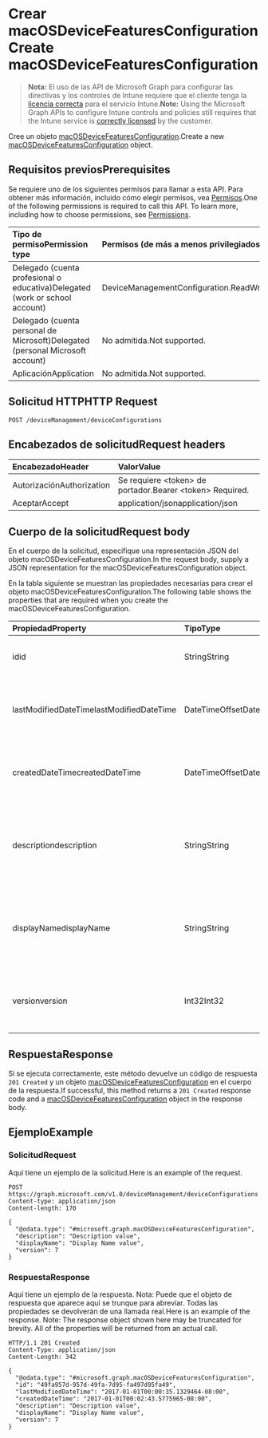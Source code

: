 # <a name="create-macosdevicefeaturesconfiguration"></a><span data-ttu-id="e58ed-101">Crear macOSDeviceFeaturesConfiguration</span><span class="sxs-lookup"><span data-stu-id="e58ed-101">Create macOSDeviceFeaturesConfiguration</span></span>

> <span data-ttu-id="e58ed-102">**Nota:** El uso de las API de Microsoft Graph para configurar las directivas y los controles de Intune requiere que el cliente tenga la [licencia correcta](https://go.microsoft.com/fwlink/?linkid=839381) para el servicio Intune.</span><span class="sxs-lookup"><span data-stu-id="e58ed-102">**Note:** Using the Microsoft Graph APIs to configure Intune controls and policies still requires that the Intune service is [correctly licensed](https://go.microsoft.com/fwlink/?linkid=839381) by the customer.</span></span>

<span data-ttu-id="e58ed-103">Cree un objeto [macOSDeviceFeaturesConfiguration](../resources/intune_deviceconfig_macosdevicefeaturesconfiguration.md).</span><span class="sxs-lookup"><span data-stu-id="e58ed-103">Create a new [macOSDeviceFeaturesConfiguration](../resources/intune_deviceconfig_macosdevicefeaturesconfiguration.md) object.</span></span>
## <a name="prerequisites"></a><span data-ttu-id="e58ed-104">Requisitos previos</span><span class="sxs-lookup"><span data-stu-id="e58ed-104">Prerequisites</span></span>
<span data-ttu-id="e58ed-p101">Se requiere uno de los siguientes permisos para llamar a esta API. Para obtener más información, incluido cómo elegir permisos, vea [Permisos](../../../concepts/permissions_reference.md).</span><span class="sxs-lookup"><span data-stu-id="e58ed-p101">One of the following permissions is required to call this API. To learn more, including how to choose permissions, see [Permissions](../../../concepts/permissions_reference.md).</span></span>

|<span data-ttu-id="e58ed-107">Tipo de permiso</span><span class="sxs-lookup"><span data-stu-id="e58ed-107">Permission type</span></span>|<span data-ttu-id="e58ed-108">Permisos (de más a menos privilegiados)</span><span class="sxs-lookup"><span data-stu-id="e58ed-108">Permissions (from most to least privileged)</span></span>|
|:---|:---|
|<span data-ttu-id="e58ed-109">Delegado (cuenta profesional o educativa)</span><span class="sxs-lookup"><span data-stu-id="e58ed-109">Delegated (work or school account)</span></span>|<span data-ttu-id="e58ed-110">DeviceManagementConfiguration.ReadWrite.All</span><span class="sxs-lookup"><span data-stu-id="e58ed-110">DeviceManagementConfiguration.ReadWrite.All</span></span>|
|<span data-ttu-id="e58ed-111">Delegado (cuenta personal de Microsoft)</span><span class="sxs-lookup"><span data-stu-id="e58ed-111">Delegated (personal Microsoft account)</span></span>|<span data-ttu-id="e58ed-112">No admitida.</span><span class="sxs-lookup"><span data-stu-id="e58ed-112">Not supported.</span></span>|
|<span data-ttu-id="e58ed-113">Aplicación</span><span class="sxs-lookup"><span data-stu-id="e58ed-113">Application</span></span>|<span data-ttu-id="e58ed-114">No admitida.</span><span class="sxs-lookup"><span data-stu-id="e58ed-114">Not supported.</span></span>|

## <a name="http-request"></a><span data-ttu-id="e58ed-115">Solicitud HTTP</span><span class="sxs-lookup"><span data-stu-id="e58ed-115">HTTP Request</span></span>
<!-- {
  "blockType": "ignored"
}
-->
``` http
POST /deviceManagement/deviceConfigurations
```

## <a name="request-headers"></a><span data-ttu-id="e58ed-116">Encabezados de solicitud</span><span class="sxs-lookup"><span data-stu-id="e58ed-116">Request headers</span></span>
|<span data-ttu-id="e58ed-117">Encabezado</span><span class="sxs-lookup"><span data-stu-id="e58ed-117">Header</span></span>|<span data-ttu-id="e58ed-118">Valor</span><span class="sxs-lookup"><span data-stu-id="e58ed-118">Value</span></span>|
|:---|:---|
|<span data-ttu-id="e58ed-119">Autorización</span><span class="sxs-lookup"><span data-stu-id="e58ed-119">Authorization</span></span>|<span data-ttu-id="e58ed-120">Se requiere &lt;token&gt; de portador.</span><span class="sxs-lookup"><span data-stu-id="e58ed-120">Bearer &lt;token&gt; Required.</span></span>|
|<span data-ttu-id="e58ed-121">Aceptar</span><span class="sxs-lookup"><span data-stu-id="e58ed-121">Accept</span></span>|<span data-ttu-id="e58ed-122">application/json</span><span class="sxs-lookup"><span data-stu-id="e58ed-122">application/json</span></span>|

## <a name="request-body"></a><span data-ttu-id="e58ed-123">Cuerpo de la solicitud</span><span class="sxs-lookup"><span data-stu-id="e58ed-123">Request body</span></span>
<span data-ttu-id="e58ed-124">En el cuerpo de la solicitud, especifique una representación JSON del objeto macOSDeviceFeaturesConfiguration.</span><span class="sxs-lookup"><span data-stu-id="e58ed-124">In the request body, supply a JSON representation for the macOSDeviceFeaturesConfiguration object.</span></span>

<span data-ttu-id="e58ed-125">En la tabla siguiente se muestran las propiedades necesarias para crear el objeto macOSDeviceFeaturesConfiguration.</span><span class="sxs-lookup"><span data-stu-id="e58ed-125">The following table shows the properties that are required when you create the macOSDeviceFeaturesConfiguration.</span></span>

|<span data-ttu-id="e58ed-126">Propiedad</span><span class="sxs-lookup"><span data-stu-id="e58ed-126">Property</span></span>|<span data-ttu-id="e58ed-127">Tipo</span><span class="sxs-lookup"><span data-stu-id="e58ed-127">Type</span></span>|<span data-ttu-id="e58ed-128">Descripción</span><span class="sxs-lookup"><span data-stu-id="e58ed-128">Description</span></span>|
|:---|:---|:---|
|<span data-ttu-id="e58ed-129">id</span><span class="sxs-lookup"><span data-stu-id="e58ed-129">id</span></span>|<span data-ttu-id="e58ed-130">String</span><span class="sxs-lookup"><span data-stu-id="e58ed-130">String</span></span>|<span data-ttu-id="e58ed-131">Clave de la entidad.</span><span class="sxs-lookup"><span data-stu-id="e58ed-131">Key of the entity.</span></span> <span data-ttu-id="e58ed-132">Heredado de [deviceConfiguration](../resources/intune_deviceconfig_deviceconfiguration.md)</span><span class="sxs-lookup"><span data-stu-id="e58ed-132">Inherited from [deviceConfiguration](../resources/intune_deviceconfig_deviceconfiguration.md)</span></span>|
|<span data-ttu-id="e58ed-133">lastModifiedDateTime</span><span class="sxs-lookup"><span data-stu-id="e58ed-133">lastModifiedDateTime</span></span>|<span data-ttu-id="e58ed-134">DateTimeOffset</span><span class="sxs-lookup"><span data-stu-id="e58ed-134">DateTimeOffset</span></span>|<span data-ttu-id="e58ed-135">Fecha y hora en la que se modificó el objeto por última vez.</span><span class="sxs-lookup"><span data-stu-id="e58ed-135">DateTime the object was last modified.</span></span> <span data-ttu-id="e58ed-136">Heredado de [deviceConfiguration](../resources/intune_deviceconfig_deviceconfiguration.md)</span><span class="sxs-lookup"><span data-stu-id="e58ed-136">Inherited from [deviceConfiguration](../resources/intune_deviceconfig_deviceconfiguration.md)</span></span>|
|<span data-ttu-id="e58ed-137">createdDateTime</span><span class="sxs-lookup"><span data-stu-id="e58ed-137">createdDateTime</span></span>|<span data-ttu-id="e58ed-138">DateTimeOffset</span><span class="sxs-lookup"><span data-stu-id="e58ed-138">DateTimeOffset</span></span>|<span data-ttu-id="e58ed-139">Fecha y hora en la que se creó el objeto.</span><span class="sxs-lookup"><span data-stu-id="e58ed-139">DateTime the object was created.</span></span> <span data-ttu-id="e58ed-140">Heredado de [deviceConfiguration](../resources/intune_deviceconfig_deviceconfiguration.md)</span><span class="sxs-lookup"><span data-stu-id="e58ed-140">Inherited from [deviceConfiguration](../resources/intune_deviceconfig_deviceconfiguration.md)</span></span>|
|<span data-ttu-id="e58ed-141">description</span><span class="sxs-lookup"><span data-stu-id="e58ed-141">description</span></span>|<span data-ttu-id="e58ed-142">String</span><span class="sxs-lookup"><span data-stu-id="e58ed-142">String</span></span>|<span data-ttu-id="e58ed-143">Descripción proporcionada por el administrador de la configuración del dispositivo.</span><span class="sxs-lookup"><span data-stu-id="e58ed-143">Admin provided description of the Device Configuration.</span></span> <span data-ttu-id="e58ed-144">Heredado de [deviceConfiguration](../resources/intune_deviceconfig_deviceconfiguration.md)</span><span class="sxs-lookup"><span data-stu-id="e58ed-144">Inherited from [deviceConfiguration](../resources/intune_deviceconfig_deviceconfiguration.md)</span></span>|
|<span data-ttu-id="e58ed-145">displayName</span><span class="sxs-lookup"><span data-stu-id="e58ed-145">displayName</span></span>|<span data-ttu-id="e58ed-146">String</span><span class="sxs-lookup"><span data-stu-id="e58ed-146">String</span></span>|<span data-ttu-id="e58ed-147">Nombre proporcionado por el administrador de la configuración del dispositivo.</span><span class="sxs-lookup"><span data-stu-id="e58ed-147">Admin provided name of the device configuration.</span></span> <span data-ttu-id="e58ed-148">Heredado de [deviceConfiguration](../resources/intune_deviceconfig_deviceconfiguration.md)</span><span class="sxs-lookup"><span data-stu-id="e58ed-148">Inherited from [deviceConfiguration](../resources/intune_deviceconfig_deviceconfiguration.md)</span></span>|
|<span data-ttu-id="e58ed-149">version</span><span class="sxs-lookup"><span data-stu-id="e58ed-149">version</span></span>|<span data-ttu-id="e58ed-150">Int32</span><span class="sxs-lookup"><span data-stu-id="e58ed-150">Int32</span></span>|<span data-ttu-id="e58ed-151">Versión de la configuración del dispositivo.</span><span class="sxs-lookup"><span data-stu-id="e58ed-151">Version of the device configuration.</span></span> <span data-ttu-id="e58ed-152">Heredado de [deviceConfiguration](../resources/intune_deviceconfig_deviceconfiguration.md)</span><span class="sxs-lookup"><span data-stu-id="e58ed-152">Inherited from [deviceConfiguration](../resources/intune_deviceconfig_deviceconfiguration.md)</span></span>|



## <a name="response"></a><span data-ttu-id="e58ed-153">Respuesta</span><span class="sxs-lookup"><span data-stu-id="e58ed-153">Response</span></span>
<span data-ttu-id="e58ed-154">Si se ejecuta correctamente, este método devuelve un código de respuesta `201 Created` y un objeto [macOSDeviceFeaturesConfiguration](../resources/intune_deviceconfig_macosdevicefeaturesconfiguration.md) en el cuerpo de la respuesta.</span><span class="sxs-lookup"><span data-stu-id="e58ed-154">If successful, this method returns a `201 Created` response code and a [macOSDeviceFeaturesConfiguration](../resources/intune_deviceconfig_macosdevicefeaturesconfiguration.md) object in the response body.</span></span>

## <a name="example"></a><span data-ttu-id="e58ed-155">Ejemplo</span><span class="sxs-lookup"><span data-stu-id="e58ed-155">Example</span></span>
### <a name="request"></a><span data-ttu-id="e58ed-156">Solicitud</span><span class="sxs-lookup"><span data-stu-id="e58ed-156">Request</span></span>
<span data-ttu-id="e58ed-157">Aquí tiene un ejemplo de la solicitud.</span><span class="sxs-lookup"><span data-stu-id="e58ed-157">Here is an example of the request.</span></span>
``` http
POST https://graph.microsoft.com/v1.0/deviceManagement/deviceConfigurations
Content-type: application/json
Content-length: 170

{
  "@odata.type": "#microsoft.graph.macOSDeviceFeaturesConfiguration",
  "description": "Description value",
  "displayName": "Display Name value",
  "version": 7
}
```

### <a name="response"></a><span data-ttu-id="e58ed-158">Respuesta</span><span class="sxs-lookup"><span data-stu-id="e58ed-158">Response</span></span>
<span data-ttu-id="e58ed-p108">Aquí tiene un ejemplo de la respuesta. Nota: Puede que el objeto de respuesta que aparece aquí se trunque para abreviar. Todas las propiedades se devolverán de una llamada real.</span><span class="sxs-lookup"><span data-stu-id="e58ed-p108">Here is an example of the response. Note: The response object shown here may be truncated for brevity. All of the properties will be returned from an actual call.</span></span>
``` http
HTTP/1.1 201 Created
Content-Type: application/json
Content-Length: 342

{
  "@odata.type": "#microsoft.graph.macOSDeviceFeaturesConfiguration",
  "id": "49fa957d-957d-49fa-7d95-fa497d95fa49",
  "lastModifiedDateTime": "2017-01-01T00:00:35.1329464-08:00",
  "createdDateTime": "2017-01-01T00:02:43.5775965-08:00",
  "description": "Description value",
  "displayName": "Display Name value",
  "version": 7
}
```




